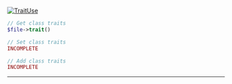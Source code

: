 <a href='https://github.com/ajthinking/archetype/blob/master/src/Endpoints/PHP/TraitUse.php'>![TraitUse](https://img.shields.io/badge/-TraitUse-blue)
```php
// Get class traits
$file->trait()

// Set class traits
INCOMPLETE

// Add class traits
INCOMPLETE
```
<hr>